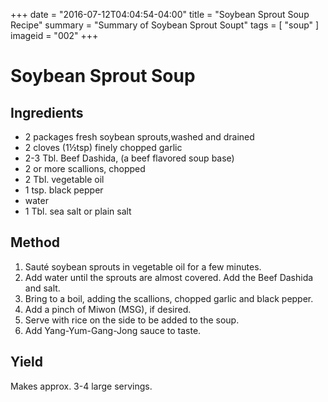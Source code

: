 +++
date = "2016-07-12T04:04:54-04:00"
title = "Soybean Sprout Soup Recipe"
summary = "Summary of Soybean Sprout Soupt"
tags = [ "soup" ]
imageid = "002"
+++

# Soybean Sprout Soup

## Ingredients

- 2 packages fresh soybean sprouts,washed and drained	
- 2 cloves (1½tsp) finely chopped garlic
- 2-3 Tbl. Beef Dashida, (a beef flavored soup base)	
- 2 or more scallions, chopped
- 2 Tbl. vegetable oil	
- 1 tsp. black pepper
- water	
- 1 Tbl. sea salt or plain salt

## Method

1. Sauté soybean sprouts in vegetable oil for a few minutes.
2. Add water until the sprouts are almost covered. Add the Beef Dashida and salt.
3. Bring to a boil, adding the scallions, chopped garlic and black pepper.
4. Add a pinch of Miwon (MSG), if desired.
5. Serve with rice on the side to be added to the soup.
6. Add Yang-Yum-Gang-Jong sauce to taste.

## Yield 

Makes approx. 3-4 large servings.

